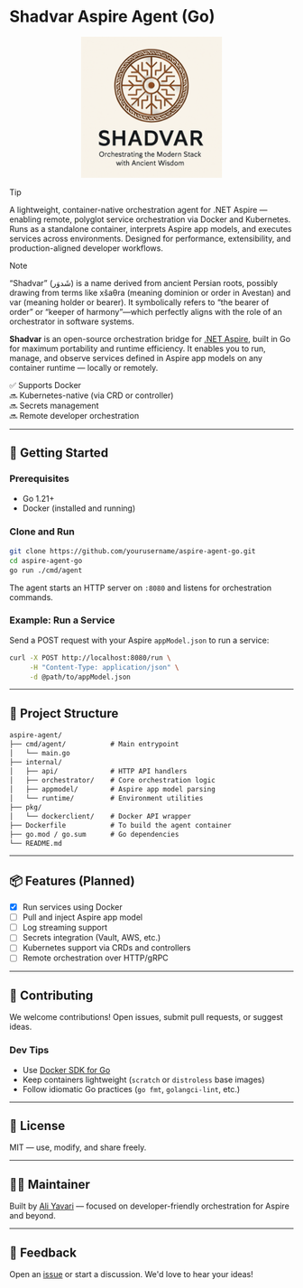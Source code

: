 # Shadvar Aspire Agent (Go)

<p align="center">
  <img src="./docs/logo-orig.png" width="250" alt="Shadvar Aspire Agent!">
</p>

> [!TIP]
> A lightweight, container-native orchestration agent for .NET Aspire — enabling remote, polyglot service orchestration via Docker and Kubernetes. Runs as a standalone container, interprets Aspire app models, and executes services across environments. Designed for performance, extensibility, and production-aligned developer workflows.

> [!NOTE]
> “Shadvar” (شَدوَر) is a name derived from ancient Persian roots, possibly drawing from terms like xšaθra (meaning dominion or order in Avestan) and var (meaning holder or bearer). It symbolically refers to “the bearer of order” or “keeper of harmony”—which perfectly aligns with the role of an orchestrator in software systems.

**Shadvar** is an open-source orchestration bridge for [.NET Aspire](https://github.com/dotnet/aspire), built in Go for maximum portability and runtime efficiency. It enables you to run, manage, and observe services defined in Aspire app models on any container runtime — locally or remotely.

✅ Supports Docker  
🔜 Kubernetes-native (via CRD or controller)  
🔜 Secrets management  
🔜 Remote developer orchestration

---

## 🚀 Getting Started

### Prerequisites
- Go 1.21+
- Docker (installed and running)

### Clone and Run
```bash
git clone https://github.com/yourusername/aspire-agent-go.git
cd aspire-agent-go
go run ./cmd/agent
```

The agent starts an HTTP server on `:8080` and listens for orchestration commands.

### Example: Run a Service
Send a POST request with your Aspire `appModel.json` to run a service:
```bash
curl -X POST http://localhost:8080/run \
     -H "Content-Type: application/json" \
     -d @path/to/appModel.json
```

---

## 📁 Project Structure
```
aspire-agent/
├── cmd/agent/           # Main entrypoint
│   └── main.go
├── internal/
│   ├── api/             # HTTP API handlers
│   ├── orchestrator/    # Core orchestration logic
│   ├── appmodel/        # Aspire app model parsing
│   └── runtime/         # Environment utilities
├── pkg/
│   └── dockerclient/    # Docker API wrapper
├── Dockerfile           # To build the agent container
├── go.mod / go.sum      # Go dependencies
└── README.md
```

---

## 📦 Features (Planned)
- [x] Run services using Docker
- [ ] Pull and inject Aspire app model
- [ ] Log streaming support
- [ ] Secrets integration (Vault, AWS, etc.)
- [ ] Kubernetes support via CRDs and controllers
- [ ] Remote orchestration over HTTP/gRPC

---

## 🤝 Contributing
We welcome contributions! Open issues, submit pull requests, or suggest ideas.

### Dev Tips
- Use [Docker SDK for Go](https://pkg.go.dev/github.com/docker/docker/client)
- Keep containers lightweight (`scratch` or `distroless` base images)
- Follow idiomatic Go practices (`go fmt`, `golangci-lint`, etc.)

---

## 📄 License
MIT — use, modify, and share freely.

---

## 👨‍💻 Maintainer
Built by [Ali Yavari](https://github.com/ali63yavari) — focused on developer-friendly orchestration for Aspire and beyond.

---

## 💬 Feedback
Open an [issue](https://github.com/yourusername/aspire-agent-go/issues) or start a discussion. We'd love to hear your ideas!

